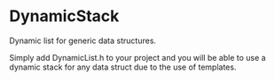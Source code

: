 DynamicStack
============

Dynamic list for generic data structures.


Simply add DynamicList.h to your project and you will be able to use a dynamic stack for any data struct due to the use of templates.

